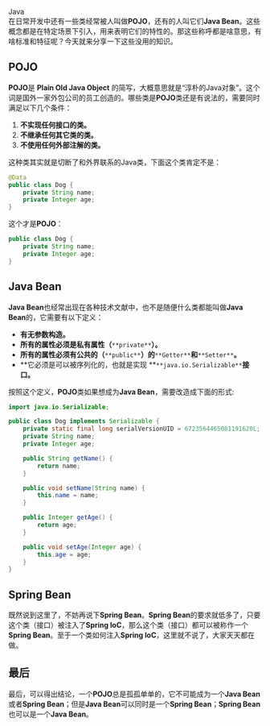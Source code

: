 Java<br />在日常开发中还有一些类经常被人叫做**POJO**，还有的人叫它们**Java Bean**。这些概念都是在特定场景下引入，用来表明它们的特性的。那这些称呼都是啥意思，有啥标准和特征呢？今天就来分享一下这些没用的知识。
<a name="UY5Lx"></a>
## POJO
**POJO**是 **Plain Old Java Object** 的简写，大概意思就是“淳朴的Java对象”。这个词是国外一家外包公司的员工创造的。哪些类是**POJO**类还是有说法的，需要同时满足以下几个条件：

1. **不实现任何接口的类。**
2. **不继承任何其它类的类。**
3. **不使用任何外部注解的类。**

这种类其实就是切断了和外界联系的Java类，下面这个类肯定不是：
```java
@Data
public class Dog {
	private String name;
	private Integer age;
}
```
这个才是**POJO**：
```java
public class Dog {
	private String name;
	private Integer age;
}
```
<a name="rR6XD"></a>
## Java Bean
**Java Bean**也经常出现在各种技术文献中，也不是随便什么类都能叫做**Java Bean**的，它需要有以下定义：

- **有无参数构造。**
- **所有的属性必须是私有属性（**`**private**`**）。**
- **所有的属性必须有公共的（**`**public**`**）的**`**Getter**`**和**`**Setter**`**。**
- **它必须是可以被序列化的，也就是实现 **`**java.io.Serializable**`**接口。**

按照这个定义，**POJO**类如果想成为**Java Bean**，需要改造成下面的形式:
```java
import java.io.Serializable;

public class Dog implements Serializable {
    private static final long serialVersionUID = 6723564465081191620L;
    private String name;
    private Integer age;

    public String getName() {
        return name;
    }

    public void setName(String name) {
        this.name = name;
    }

    public Integer getAge() {
        return age;
    }

    public void setAge(Integer age) {
        this.age = age;
    }
}
```
<a name="UG8Sr"></a>
## Spring Bean
既然说到这里了，不妨再说下**Spring Bean**。**Spring Bean**的要求就低多了，只要这个类（接口）被注入了**Spring IoC**，那么这个类（接口）都可以被称作一个**Spring Bean**。至于一个类如何注入**Spring IoC**，这里就不说了，大家天天都在做。
<a name="FYObm"></a>
## 最后
最后，可以得出结论，一个**POJO**总是孤孤单单的，它不可能成为一个**Java Bean**或者**Spring Bean**；但是**Java Bean**可以同时是一个**Spring Bean**；**Spring Bean**也可以是一个**Java Bean**。
